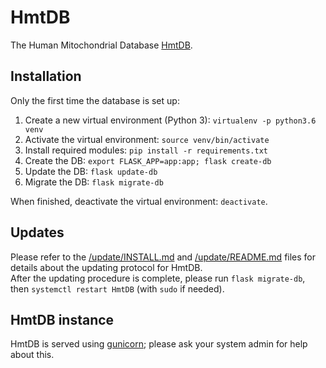 # HmtDB  

The Human Mitochondrial Database [HmtDB](https://www.hmtdb.uniba.it).  


## Installation  

Only the first time the database is set up:  

1. Create a new virtual environment (Python 3): `virtualenv -p python3.6 venv`  
2. Activate the virtual environment: `source venv/bin/activate`  
3. Install required modules: `pip install -r requirements.txt`  
4. Create the DB: `export FLASK_APP=app:app; flask create-db`  
5. Update the DB: `flask update-db`  
6. Migrate the DB: `flask migrate-db`  

When finished, deactivate the virtual environment: `deactivate`.  

## Updates  

Please refer to the [/update/INSTALL.md](/update/INSTALL.md) and [/update/README.md](/update/README.md) files for details about the updating protocol for HmtDB.  
After the updating procedure is complete, please run `flask migrate-db`, then `systemctl restart HmtDB` (with `sudo` if needed).  

## HmtDB instance  

HmtDB is served using [gunicorn](https://gunicorn.org); please ask your system admin for help about this.  
